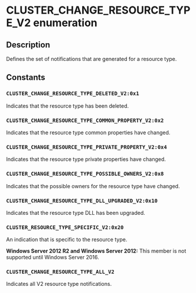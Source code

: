 # CLUSTER_CHANGE_RESOURCE_TYPE_V2 enumeration

## Description

Defines the set of notifications that are generated for a resource type.

## Constants

### `CLUSTER_CHANGE_RESOURCE_TYPE_DELETED_V2:0x1`

Indicates that the resource type has been deleted.

### `CLUSTER_CHANGE_RESOURCE_TYPE_COMMON_PROPERTY_V2:0x2`

Indicates that the resource type common properties have changed.

### `CLUSTER_CHANGE_RESOURCE_TYPE_PRIVATE_PROPERTY_V2:0x4`

Indicates that the resource type private properties have changed.

### `CLUSTER_CHANGE_RESOURCE_TYPE_POSSIBLE_OWNERS_V2:0x8`

Indicates that the possible owners for the resource type have changed.

### `CLUSTER_CHANGE_RESOURCE_TYPE_DLL_UPGRADED_V2:0x10`

Indicates that the resource type DLL has been upgraded.

### `CLUSTER_RESOURCE_TYPE_SPECIFIC_V2:0x20`

An indication that is specific to the resource type.

**Windows Server 2012 R2 and Windows Server 2012:** This member is not supported until Windows Server 2016.

### `CLUSTER_CHANGE_RESOURCE_TYPE_ALL_V2`

Indicates all V2 resource type notifications.